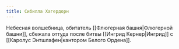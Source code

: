 ```yaml
---
title: Сибилла Хагердорн
---
```

Небесная волшебница, обитатель [[Флюгерная башня|Флюгерной башни]], сбежала оттуда после битвы [[Ингрид Кернер|Ингрид]] с [[Каролус Энтшлафен|кантором Белого Ордена]].
